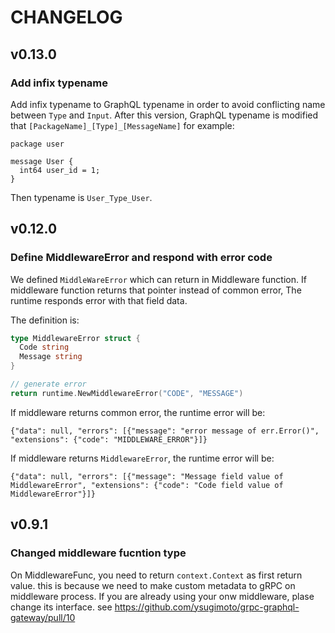 # CHANGELOG

## v0.13.0

### Add infix typename

Add infix typename to GraphQL typename in order to avoid conflicting name between `Type` and `Input`.
After this version, GraphQL typename is modified that `[PackageName]_[Type]_[MessageName]` for example:

```
package user

message User {
  int64 user_id = 1;
}
```

Then typename is `User_Type_User`.

## v0.12.0

### Define MiddlewareError and respond with error code

We defined `MiddleWareError` which can return in Middleware function. If middleware function returns that pointer instead of common error,
The runtime responds error with that field data.

The definition is:

```go
type MiddlewareError struct {
  Code string
  Message string
}

// generate error
return runtime.NewMiddlewareError("CODE", "MESSAGE")
```

If middleware returns common error, the runtime error will be:

```
{"data": null, "errors": [{"message": "error message of err.Error()", "extensions": {"code": "MIDDLEWARE_ERROR"}]}
```

If middleware returns `MiddlewareError`, the runtime error will be:

```
{"data": null, "errors": [{"message": "Message field value of MiddlewareError", "extensions": {"code": "Code field value of MiddlewareError"}]}
```


## v0.9.1

### Changed middleware fucntion type

On MiddlewareFunc, you need to return `context.Context` as first return value. this is because we need to make custom metadata to gRPC on middleware process.
If you are already using your onw middleware, plase change its interface. see https://github.com/ysugimoto/grpc-graphql-gateway/pull/10
